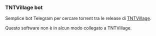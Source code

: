 ### TNTVillage bot

Semplice bot Telegram per cercare torrent tra le release di [TNTVillage](http://forum.tntvillage.scambioetico.org/).

Questo software non è in alcun modo collegato a TNTVillage.
